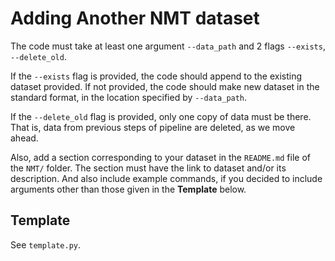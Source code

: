 # Adding Another NMT dataset 


The code must take at least one argument ```--data_path```  and 2 flags ```--exists```, ```--delete_old```.

If the ```--exists``` flag is provided, the code should append to the existing dataset provided. If not provided, the code should make new dataset in the standard format, in the location specified by ```--data_path```.

If the ```--delete_old``` flag is provided, only one copy of data must be there. That is, data from previous steps of pipeline are deleted, as we move ahead.

Also, add a section corresponding to your dataset in the ```README.md``` file of the ```NMT/``` folder. The section must have the link to dataset and/or its description. And also include example commands, if you decided to include arguments other than those given in the **Template** below.

## Template 

See ```template.py```.
